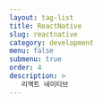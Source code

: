 ```yaml
---
layout: tag-list
title: ReactNative
slug: reactnative
category: development
menu: false
submenu: true
order: 4
description: >
   리액트 네이티브
---
```

